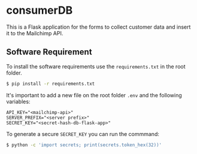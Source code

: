 # consumerDB
This is a Flask application for the forms to collect customer data and insert it to the Mailchimp API.

## Software Requirement
To install the software requirements use the ```requirements.txt``` in the root folder.
```bash
$ pip install -r requirements.txt
```

It's important to add a new file on the root folder ```.env``` and the following variables:
```
API_KEY="<mailchimp-api>"
SERVER_PREFIX="<server prefix>"
SECRET_KEY="<secret-hash-db-flask-app>"
```

To generate a secure ```SECRET_KEY``` you can run the commmand:
``` bash
$ python -c 'import secrets; print(secrets.token_hex(32))'
```


